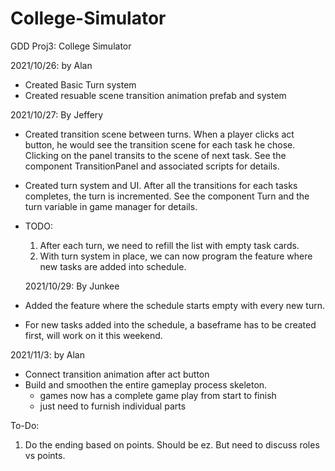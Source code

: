 # College-Simulator
 GDD Proj3: College Simulator

2021/10/26: by Alan
- Created Basic Turn system
- Created resuable scene transition animation prefab and system

2021/10/27: By Jeffery
- Created transition scene between turns.
	When a player clicks act button, he would see the transition scene for each task he chose. Clicking on the panel transits to the scene of next task.
	See the component TransitionPanel and associated scripts for details.
- Created turn system and UI. After all the transitions for each tasks completes, the turn is incremented.
	See the component Turn and the turn variable in game manager for details.
- TODO:
	1. After each turn, we need to refill the list with empty task cards.
	2. With turn system in place, we can now program the feature where new tasks are added into schedule.

  2021/10/29: By Junkee
- Added the feature where the schedule starts empty with every new turn.
- For new tasks added into the schedule, a baseframe has to be created first, will work on it this weekend.

2021/11/3: by Alan
- Connect transition animation after act button
- Build and smoothen the entire gameplay process skeleton.
   - games now has a complete game play from start to finish
   - just need to furnish individual parts

To-Do:
1. Do the ending based on points. Should be ez. But need to discuss roles vs points.